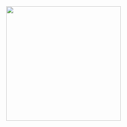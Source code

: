 <div id="header" align="center">
  <img src="https://media.giphy.com/media/iOUqmzxqdywhy/giphy.gif" width="300"/>
</div>
